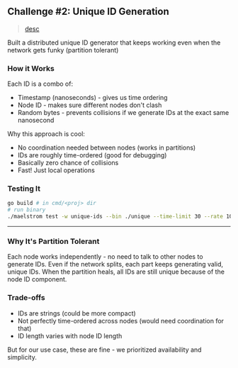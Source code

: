 ## Challenge #2: Unique ID Generation

> [desc](https://fly.io/dist-sys/2/)

Built a distributed unique ID generator that keeps working even when the network gets funky (partition tolerant)

### How it Works
Each ID is a combo of:
- Timestamp (nanoseconds) - gives us time ordering
- Node ID - makes sure different nodes don't clash
- Random bytes - prevents collisions if we generate IDs at the exact same nanosecond

Why this approach is cool:
- No coordination needed between nodes (works in partitions)
- IDs are roughly time-ordered (good for debugging)
- Basically zero chance of collisions
- Fast! Just local operations

### Testing It
```bash
go build # in cmd/<proj> dir
# run binary
./maelstrom test -w unique-ids --bin ./unique --time-limit 30 --rate 1000 --node-count 3 --availability total --nemesis partition
```

---

### Why It's Partition Tolerant
Each node works independently - no need to talk to other nodes to generate IDs. Even if the network splits, each part keeps generating valid, unique IDs. When the partition heals, all IDs are still unique because of the node ID component.

### Trade-offs
- IDs are strings (could be more compact)
- Not perfectly time-ordered across nodes (would need coordination for that)
- ID length varies with node ID length

But for our use case, these are fine - we prioritized availability and simplicity.